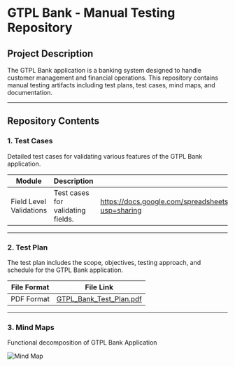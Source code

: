 # GTPL Bank - Manual Testing Repository  

## Project Description  
The GTPL Bank application is a banking system designed to handle customer management and financial operations. This repository contains manual testing artifacts including test plans, test cases, mind maps, and documentation.

---

## Repository Contents  

### 1. Test Cases  
Detailed test cases for validating various features of the GTPL Bank application.  

| Module                | Description                      | File Link                                    |
|-----------------------|----------------------------------|---------------------------------------------|
| Field Level Validations | Test cases for validating fields. | https://docs.google.com/spreadsheets/d/15HsMkcicc3zF4J5oG2ptjOozlDYFc88u9__sRnzbmYM/edit?usp=sharing |

---

### 2. Test Plan  
The test plan includes the scope, objectives, testing approach, and schedule for the GTPL Bank application.  

| File Format | File Link                                 |
|-------------|------------------------------------------|
| PDF Format   | [GTPL_Bank_Test_Plan.pdf](https://drive.google.com/file/d/1xXvw8P0DiYyndjopqNoiRHqF0f15YWW5/view?usp=sharing) |

---

### 3. Mind Maps  
Functional decomposition of GTPL Bank Application

![Mind Map](https://drive.google.com/file/d/1Det-6rIkkIvH_SLM7pO9P8kfyin0_L6O/view?usp=sharing)



